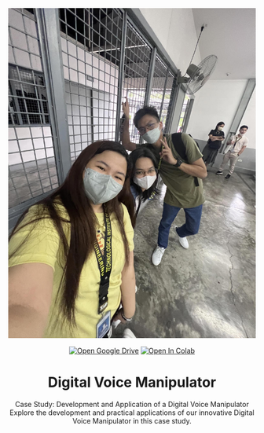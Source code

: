 <div align="center">
  <img src="387322537_3725675977655205_584770274270517108_n.jpg" alt="Logo" />

  [![Open Google Drive](https://img.shields.io/badge/Google%20Drive-4285F4?style=for-the-badge&logo=googledrive&color=4285F4)](https://drive.google.com/drive/folders/1Os2Snu2mwzi4OKm8ulwivxAgM_ryU1Gw?usp=sharing)
  [![Open In Colab](https://img.shields.io/badge/Colab-F9AB00?style=for-the-badge&logo=googlecolab&color=525252)](https://drive.google.com/file/d/1NYzmnmK8G5PxIhz0wlRkENfYPl-z3vBz/view?usp=sharing)

  # Digital Voice Manipulator
  Case Study: Development and Application of a Digital Voice Manipulator
  Explore the development and practical applications of our innovative Digital Voice Manipulator in this case study.
</div>
